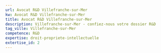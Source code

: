```yaml
---
url: Avocat R&D Villefranche-sur-Mer
kw: Avocat R&D Villefranche-sur-Mer
title: Avocat R&D Villefranche-sur-Mer
description: Villefranche-sur-Mer - confiez-nous votre dossier R&D
tag_ville: Villefranche-sur-Mer
competence: R&D
expertise: droit-propriete-intellectuelle
extertise_id: 2
---
```

